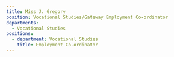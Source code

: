 ```yaml
---
title: Miss J. Gregory
position: Vocational Studies/Gateway Employment Co-ordinator
departments:
  - Vocational Studies
positions:
  - department: Vocational Studies
    title: Employment Co-ordinator
---
```


